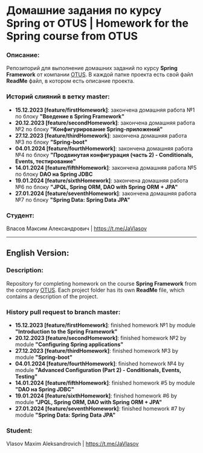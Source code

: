 # Домашние задания по курсу Spring от OTUS | Homework for the Spring course from OTUS 

### Описание: 
Репозиторий для выполнение домашних заданий по курсу **Spring Framework** от компании [OTUS](https://otus.ru/).
В каждой папке проекта есть свой файл **ReadMe** файл, в котором есть описание проекта.

### Историй слияний в ветку master:
* **15.12.2023 [feature/firstHomework]**: закончена домашняя работа №1 по блоку **"Введение в Spring Framework"**
* **20.12.2023 [feature/secondHomework]**: закончена домашняя работа №2 по блоку **"Конфигурирование Spring-приложений"**
* **27.12.2023 [feature/thirdHomework]**: закончена домашняя работа №3 по блоку **"Spring-boot"**
* **04.01.2024 [feature/fourthHomework]**: закончена домашняя работа №4 по блоку **"Продвинутая конфигурация (часть 2) - Conditionals, Events, тестирование"**
* **14.01.2024 [feature/fifthHomework]**: закончена домашняя работа №5 по блоку **DAO на Spring JDBC**
* **19.01.2024 [feature/sixthHomework]**: закончена домашняя работа №6 по блоку **"JPQL, Spring ORM, DAO with Spring ORM + JPA"**
* **27.01.2024 [feature/seventhHomework]**: закончена домашняя работа №7 по блоку **"Spring Data: Spring Data JPA"**

### Студент: 
Власов Максим Александрович | https://t.me/JaVlasov

---
## English Version:

### Description:
Repository for completing homework on the course **Spring Framework** from the company [OTUS](https://otus.ru/).
Each project folder has its own **ReadMe** file, which contains a description of the project.

### History pull request to branch master:
* **15.12.2023 [feature/firstHomework]**: finished homework №1 by module **"Introduction to the Spring Framework"**
* **20.12.2023 [feature/secondHomework]**: finished homework №2 by module **"Configuring Spring applications"**
* **27.12.2023 [feature/thirdHomework]**: finished homework №3 by module **"Spring-boot"**
* **04.01.2024 [feature/fourthHomework]**: finished homework №4 by module **"Advanced Configuration (Part 2) - Conditionals, Events, Testing"**
* **14.01.2024 [feature/fifthHomework]**: finished homework #5 by module **"DAO на Spring JDBC"**
* **19.01.2024 [feature/sixthHomework]**: finished homework #6 by module **"JPQL, Spring ORM, DAO with Spring ORM + JPA"**
* **27.01.2024 [feature/seventhHomework]**: finished homework #7 by module **"Spring Data: Spring Data JPA"**

### Student: 
Vlasov Maxim Aleksandrovich | https://t.me/JaVlasov
